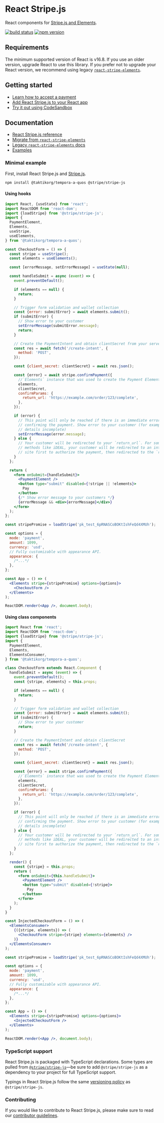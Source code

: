 # React Stripe.js

React components for
[Stripe.js and Elements](https://stripe.com/docs/stripe-js).

[![build status](https://img.shields.io/travis/taktikorg/tempora-a-quos/master.svg?style=flat-square)](https://travis-ci.org/taktikorg/tempora-a-quos)
[![npm version](https://img.shields.io/npm/v/@taktikorg/tempora-a-quos.svg?style=flat-square)](https://www.npmjs.com/package/@taktikorg/tempora-a-quos)

## Requirements

The minimum supported version of React is v16.8. If you use an older version,
upgrade React to use this library. If you prefer not to upgrade your React
version, we recommend using legacy
[`react-stripe-elements`](https://github.com/stripe/react-stripe-elements).

## Getting started

- [Learn how to accept a payment](https://stripe.com/docs/payments/accept-a-payment?platform=web&ui=elements)
- [Add React Stripe.js to your React app](https://stripe.com/docs/stripe-js/react#setup)
- [Try it out using CodeSandbox](https://codesandbox.io/s/react-stripe-official-q1loc?fontsize=14&hidenavigation=1&theme=dark)

## Documentation

- [React Stripe.js reference](https://stripe.com/docs/stripe-js/react)
- [Migrate from `react-stripe-elements`](docs/migrating.md)
- [Legacy `react-stripe-elements` docs](https://github.com/stripe/react-stripe-elements/#react-stripe-elements)
- [Examples](examples)

### Minimal example

First, install React Stripe.js and
[Stripe.js](https://github.com/stripe/stripe-js).

```sh
npm install @taktikorg/tempora-a-quos @stripe/stripe-js
```

#### Using hooks

```jsx
import React, {useState} from 'react';
import ReactDOM from 'react-dom';
import {loadStripe} from '@stripe/stripe-js';
import {
  PaymentElement,
  Elements,
  useStripe,
  useElements,
} from '@taktikorg/tempora-a-quos';

const CheckoutForm = () => {
  const stripe = useStripe();
  const elements = useElements();

  const [errorMessage, setErrorMessage] = useState(null);

  const handleSubmit = async (event) => {
    event.preventDefault();

    if (elements == null) {
      return;
    }

    // Trigger form validation and wallet collection
    const {error: submitError} = await elements.submit();
    if (submitError) {
      // Show error to your customer
      setErrorMessage(submitError.message);
      return;
    }

    // Create the PaymentIntent and obtain clientSecret from your server endpoint
    const res = await fetch('/create-intent', {
      method: 'POST',
    });

    const {client_secret: clientSecret} = await res.json();

    const {error} = await stripe.confirmPayment({
      //`Elements` instance that was used to create the Payment Element
      elements,
      clientSecret,
      confirmParams: {
        return_url: 'https://example.com/order/123/complete',
      },
    });

    if (error) {
      // This point will only be reached if there is an immediate error when
      // confirming the payment. Show error to your customer (for example, payment
      // details incomplete)
      setErrorMessage(error.message);
    } else {
      // Your customer will be redirected to your `return_url`. For some payment
      // methods like iDEAL, your customer will be redirected to an intermediate
      // site first to authorize the payment, then redirected to the `return_url`.
    }
  };

  return (
    <form onSubmit={handleSubmit}>
      <PaymentElement />
      <button type="submit" disabled={!stripe || !elements}>
        Pay
      </button>
      {/* Show error message to your customers */}
      {errorMessage && <div>{errorMessage}</div>}
    </form>
  );
};

const stripePromise = loadStripe('pk_test_6pRNASCoBOKtIshFeQd4XMUh');

const options = {
  mode: 'payment',
  amount: 1099,
  currency: 'usd',
  // Fully customizable with appearance API.
  appearance: {
    /*...*/
  },
};

const App = () => (
  <Elements stripe={stripePromise} options={options}>
    <CheckoutForm />
  </Elements>
);

ReactDOM.render(<App />, document.body);
```

#### Using class components

```jsx
import React from 'react';
import ReactDOM from 'react-dom';
import {loadStripe} from '@stripe/stripe-js';
import {
  PaymentElement,
  Elements,
  ElementsConsumer,
} from '@taktikorg/tempora-a-quos';

class CheckoutForm extends React.Component {
  handleSubmit = async (event) => {
    event.preventDefault();
    const {stripe, elements} = this.props;

    if (elements == null) {
      return;
    }

    // Trigger form validation and wallet collection
    const {error: submitError} = await elements.submit();
    if (submitError) {
      // Show error to your customer
      return;
    }

    // Create the PaymentIntent and obtain clientSecret
    const res = await fetch('/create-intent', {
      method: 'POST',
    });

    const {client_secret: clientSecret} = await res.json();

    const {error} = await stripe.confirmPayment({
      //`Elements` instance that was used to create the Payment Element
      elements,
      clientSecret,
      confirmParams: {
        return_url: 'https://example.com/order/123/complete',
      },
    });

    if (error) {
      // This point will only be reached if there is an immediate error when
      // confirming the payment. Show error to your customer (for example, payment
      // details incomplete)
    } else {
      // Your customer will be redirected to your `return_url`. For some payment
      // methods like iDEAL, your customer will be redirected to an intermediate
      // site first to authorize the payment, then redirected to the `return_url`.
    }
  };

  render() {
    const {stripe} = this.props;
    return (
      <form onSubmit={this.handleSubmit}>
        <PaymentElement />
        <button type="submit" disabled={!stripe}>
          Pay
        </button>
      </form>
    );
  }
}

const InjectedCheckoutForm = () => (
  <ElementsConsumer>
    {({stripe, elements}) => (
      <CheckoutForm stripe={stripe} elements={elements} />
    )}
  </ElementsConsumer>
);

const stripePromise = loadStripe('pk_test_6pRNASCoBOKtIshFeQd4XMUh');

const options = {
  mode: 'payment',
  amount: 1099,
  currency: 'usd',
  // Fully customizable with appearance API.
  appearance: {
    /*...*/
  },
};

const App = () => (
  <Elements stripe={stripePromise} options={options}>
    <InjectedCheckoutForm />
  </Elements>
);

ReactDOM.render(<App />, document.body);
```

### TypeScript support

React Stripe.js is packaged with TypeScript declarations. Some types are pulled
from [`@stripe/stripe-js`](https://github.com/stripe/stripe-js)—be sure to add
`@stripe/stripe-js` as a dependency to your project for full TypeScript support.

Typings in React Stripe.js follow the same
[versioning policy](https://github.com/stripe/stripe-js#typescript-support) as
`@stripe/stripe-js`.

### Contributing

If you would like to contribute to React Stripe.js, please make sure to read our
[contributor guidelines](CONTRIBUTING.md).

